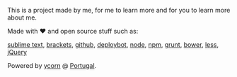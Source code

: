 This is a project made by me, for me to learn more and for you to learn more about me.

<p>Made with &hearts; and open source stuff such as:</p>
<p>
	<a href="http://www.sublimetext.com/3/" alt="sublimetext3" target="_blank" title="a sophisticated text editor for code">sublime text</a>, 
	<a href="http://brackets.io/" alt="brackets" target="_blank" title="A modern, open source text editor that understands web design.">brackets</a>, 
	<a href="https://github.com/davidrslopes/aboutme/" alt="github" target="_blank" title="the best place to share code with friends">github</a>, 
	<a href="http://deploybot.com/" alt="deploybot" target="_blank" title="continuous deployment for everyone">deploybot</a>, 
	<a href="http://nodejs.org/" alt="npm" target="_blank" title="a platform built on Chrome's JavaScript runtime">node</a>, 
	<a href="https://www.npmjs.com/" alt="npm" target="_blank" title="a package manager for JavaScript">npm</a>, 
	<a href="http://gruntjs.com/" alt="grunt" target="_blank" title="javaScript task runner">grunt</a>, 
	<a href="http://bower.io/" alt="bower" target="_blank" title="a package manager for the web">bower</a>, 
	<a href="http://lesscss.org/" alt="less" target="_blank" title="a CSS pre-processor">less</a>,  
	<a href="https://jquery.com/" alt="jQuery" target="_blank" title="the write less, do more, javaScript library.">jQuery</a>
</p>
<p>Powered by <a href="http://ycorn.pt" target="_blank" title="a Portuguese Hosting Company">ycorn</a> @ <a href="http://en.wikipedia.org/wiki/Portugal" target="_blank" title="my country">Portugal</a>.</p>
